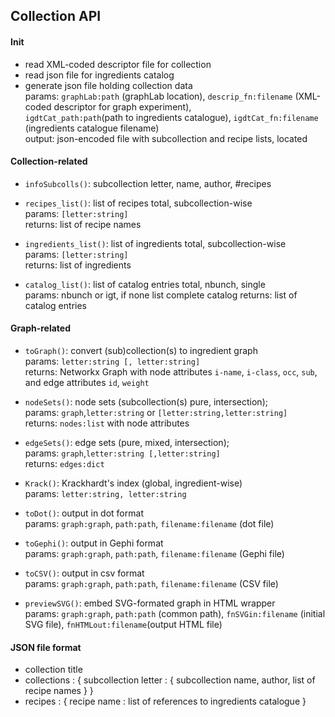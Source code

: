 ## Collection API

#### Init

- read XML-coded descriptor file for collection
- read json file for ingredients catalog
- generate json file holding collection data  
  params: `graphLab:path` (graphLab location), `descrip_fn:filename` (XML-coded descriptor for graph experiment),  
  `igdtCat_path:path`(path to ingredients catalogue), `igdtCat_fn:filename` (ingredients catalogue filename)    
  output:  json-encoded file with subcollection and recipe lists, located 

#### Collection-related

- `infoSubcolls()`: subcollection letter, name, author, #recipes   

- `recipes_list()`: list of recipes total, subcollection-wise  
   params: `[letter:string]`  
   returns: list of recipe names

- `ingredients_list()`: list of ingredients total, subcollection-wise  
   params: `[letter:string]`  
   returns: list of ingredients
   
- `catalog_list()`: list of catalog entries total, nbunch, single  
   params: nbunch or igt, if none list complete catalog
   returns: list of catalog entries


#### Graph-related

- `toGraph()`: convert (sub)collection(s) to ingredient graph  
   params: `letter:string [, letter:string]`  
   returns: Networkx Graph with node attributes `i-name`, `i-class`, `occ`, `sub`, and edge attributes `id`, `weight`
   
- `nodeSets()`: node sets (subcollection(s) pure, intersection);  
   params: `graph`,`letter:string` or `[letter:string,letter:string]`  
   returns: `nodes:list` with node attributes 
   
- `edgeSets()`: edge sets (pure, mixed, intersection);  
   params: `graph`,`letter:string [,letter:string]`  
   returns: `edges:dict`  
   
- `Krack()`: Krackhardt's index (global, ingredient-wise)  
   params: `letter:string, letter:string`   
   
- `toDot()`: output in dot format  
   params: `graph:graph`, `path:path`, `filename:filename` (dot file)  
   
- `toGephi()`: output in Gephi format  
   params: `graph:graph`, `path:path`, `filename:filename` (Gephi file) 
   
- `toCSV()`: output in csv format  
   params: `graph:graph`, `path:path`, `filename:filename` (CSV file)    
   
- `previewSVG()`: embed SVG-formated graph in HTML wrapper  
   params: `graph:graph`, `path:path` (common path), `fnSVGin:filename` (initial SVG file), `fnHTMLout:filename`(output HTML file) 

#### JSON file format

- collection title
- collections : { subcollection letter : { subcollection name, author, list of recipe names } }
- recipes : { recipe name : list of references to ingredients catalogue }
